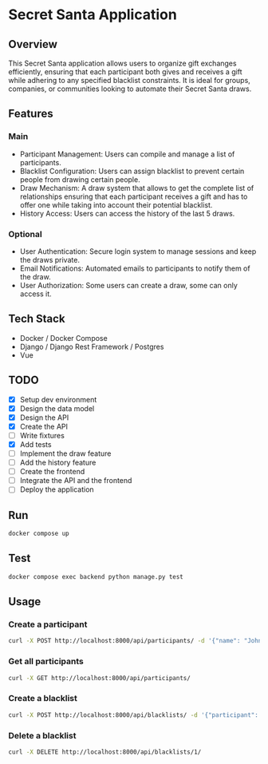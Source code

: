 # Secret Santa Application

## Overview

This Secret Santa application allows users to organize gift exchanges efficiently, ensuring that each participant both gives and receives a gift while adhering to any specified blacklist constraints. It is ideal for groups, companies, or communities looking to automate their Secret Santa draws.

## Features

### Main
- Participant Management: Users can compile and manage a list of participants.
- Blacklist Configuration: Users can assign blacklist to prevent certain people from drawing certain people.
- Draw Mechanism: A draw system that allows to get the complete list of relationships ensuring that each participant receives a gift and has to offer one while taking into account their potential blacklist.
- History Access: Users can access the history of the last 5 draws.

### Optional
- User Authentication: Secure login system to manage sessions and keep the draws private.
- Email Notifications: Automated emails to participants to notify them of the draw.
- User Authorization: Some users can create a draw, some can only access it.

## Tech Stack
- Docker / Docker Compose
- Django / Django Rest Framework / Postgres
- Vue

## TODO
- [x] Setup dev environment
- [x] Design the data model
- [x] Design the API
- [x] Create the API
- [ ] Write fixtures
- [x] Add tests
- [ ] Implement the draw feature
- [ ] Add the history feature
- [ ] Create the frontend
- [ ] Integrate the API and the frontend
- [ ] Deploy the application

## Run

```bash
docker compose up
```

## Test

```bash
docker compose exec backend python manage.py test
```

## Usage

### Create a participant
```bash
curl -X POST http://localhost:8000/api/participants/ -d '{"name": "John", "email": "john@example.com"}'
```

### Get all participants
```bash
curl -X GET http://localhost:8000/api/participants/
```

### Create a blacklist
```bash
curl -X POST http://localhost:8000/api/blacklists/ -d '{"participant": 1, "cannot_receive_from": 2}'
```

### Delete a blacklist
```bash
curl -X DELETE http://localhost:8000/api/blacklists/1/
```
